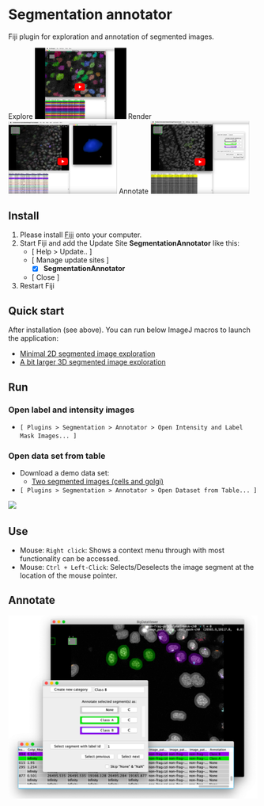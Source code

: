 # Segmentation annotator

Fiji plugin for exploration and annotation of segmented images.

Explore
<a href="https://youtu.be/EvAvqQKFkMQ"><img src="doc/segmented-image-exploration-youtube.png" width="185"></a>
Render
<a href="https://youtu.be/SOw_QtP0DsM"><img src="doc/3d-object-rendering-youtube.png" width="220"></a>
Annotate
<a href="https://youtu.be/PMe4d6EpqGk"><img src="doc/object-annotation-youtube.png" width="200"></a>

## Install

1. Please install [Fiji](https://fiji.sc) onto your computer.
1. Start Fiji and add the Update Site **SegmentationAnnotator** like this:
   - [ Help > Update.. ]
   - [ Manage update sites ]
      - [X] **SegmentationAnnotator** 
   - [ Close ]
1. Restart Fiji

## Quick start

After installation (see above). You can run below ImageJ macros to launch the application:

- [Minimal 2D segmented image exploration](https://raw.githubusercontent.com/tischi/segmentation-annotator/master/scripts/2d-image-two-objects.ijm)
- [A bit larger 3D segmented image exploration](https://raw.githubusercontent.com/tischi/segmentation-annotator/master/scripts/3d-image-many-objects.ijm)

## Run

### Open label and intensity images

- `[ Plugins > Segmentation > Annotator > Open Intensity and Label Mask Images... ]`



### Open data set from table

- Download a demo data set:
   - [Two segmented images (cells and golgi)](https://oc.embl.de/index.php/s/L4Kv5YgKgiMCFUe)
- `[ Plugins > Segmentation > Annotator > Open Dataset from Table... ]`

<img src="https://user-images.githubusercontent.com/2157566/101176937-7ba63480-3647-11eb-9952-543e153a99e5.png" width="700">

## Use

- Mouse: `Right click`: Shows a context menu through with most functionality can be accessed.
- Mouse: `Ctrl + Left-Click`: Selects/Deselects the image segment at the location of the mouse pointer.

## Annotate

<img src="./doc/annotate.png" width="700">

